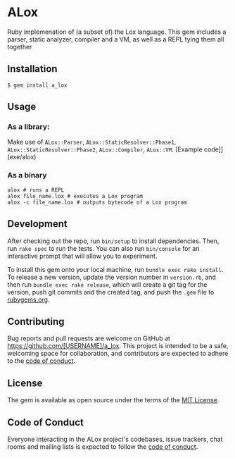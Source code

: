 # ALox

Ruby implemenation of (a subset of) the Lox language. This gem includes a parser, static analyzer, compiler and a VM, as well as a REPL tying them all together

## Installation

    $ gem install a_lox

## Usage

### As a library:

Make use of `ALox::Parser`, `ALox::StaticResolver::Phase1`, `ALox::StaticResolver::Phase2`, `ALox::Compiler`, `ALox::VM`. [Example code]](exe/alox)

### As a binary

```
alox # runs a REPL
alox file_name.lox # executes a Lox program
alox -c file_name.lox # outputs bytecode of a Lox program
```

## Development

After checking out the repo, run `bin/setup` to install dependencies. Then, run `rake spec` to run the tests. You can also run `bin/console` for an interactive prompt that will allow you to experiment.

To install this gem onto your local machine, run `bundle exec rake install`. To release a new version, update the version number in `version.rb`, and then run `bundle exec rake release`, which will create a git tag for the version, push git commits and the created tag, and push the `.gem` file to [rubygems.org](https://rubygems.org).

## Contributing

Bug reports and pull requests are welcome on GitHub at https://github.com/[USERNAME]/a_lox. This project is intended to be a safe, welcoming space for collaboration, and contributors are expected to adhere to the [code of conduct](https://github.com/[USERNAME]/a_lox/blob/master/CODE_OF_CONDUCT.md).

## License

The gem is available as open source under the terms of the [MIT License](https://opensource.org/licenses/MIT).

## Code of Conduct

Everyone interacting in the ALox project's codebases, issue trackers, chat rooms and mailing lists is expected to follow the [code of conduct](https://github.com/[USERNAME]/a_lox/blob/master/CODE_OF_CONDUCT.md).
